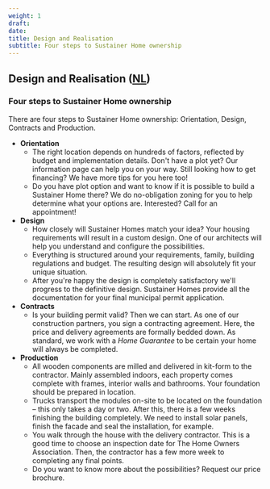 ```yaml
---
weight: 1
draft:
date:
title: Design and Realisation
subtitle: Four steps to Sustainer Home ownership
---
```


## Design and Realisation ([NL](https://www.sustainerhomes.nl/concept/))
### Four steps to Sustainer Home ownership

There are four steps to Sustainer Home ownership: Orientation, Design, Contracts and Production.

- **Orientation** <!-- https://www.sustainerhomes.nl/onderwerpen/kavel-voor-zelfbouw/ -->
	- The right location depends on hundreds of factors, reflected by budget and implementation details. Don't have a plot yet? Our information page can help you on your way. Still looking how to get financing? We have more tips for you here too!
  - Do you have plot option and want to know if it is possible to build a Sustainer Home there? We do no-obligation zoning for you to help determine what your options are. Interested? Call for an appointment!
- **Design**
  - How closely will Sustainer Homes match your idea?
Your housing requirements will result in a custom design. One of our architects will help you understand and configure the possibilities.
  - Everything is structured around your requirements, family, building regulations and budget. The resulting design will absolutely fit your unique situation.
  - After you're happy the design is completely satisfactory
we'll progress to the definitive design. Sustainer Homes provide all the documentation for your final municipal permit application.
- **Contracts**
  - Is your building permit valid? Then we can start. As one of our construction partners, you sign a contracting agreement. Here, the price and delivery agreements are formally bedded down. As standard, we work with a _Home&nbsp;Guarantee_ to be certain your home will always be completed.
- **Production**
  - All wooden components are milled and delivered in kit-form to the contractor. Mainly assembled indoors, each property comes complete with frames, interior walls and bathrooms. Your foundation should be prepared in location.
  - Trucks transport the modules on-site to be located on the foundation – this only takes a day or two. After this, there is a few weeks finishing the building completely. We need to install solar panels, finish the facade and seal the installation, for example.
  - You walk through the house with the delivery contractor. This is a good time to choose an inspection date for The Home Owners Association. Then, the contractor has a few more week to completing any final points.
  - Do you want to know more about the possibilities? Request our price brochure.
